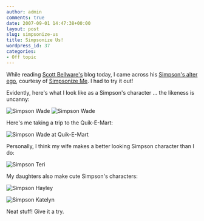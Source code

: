 ```yaml
---
author: admin
comments: true
date: 2007-09-01 14:47:38+00:00
layout: post
slug: simpsonize-us
title: Simpsonize Us!
wordpress_id: 37
categories:
- Off topic
---
```


While reading [Scott Bellware's](http://codebetter.com/blogs/scott.bellware/default.aspx) blog today, I came across his [Simpson's alter ego](http://codebetter.com/blogs/scott.bellware/archive/2007/08/31/167371.aspx), courtesy of [Simpsonize Me](http://simpsonizeme.com/). I had to try it out!

Evidently, here's what I look like as a Simpson's character ... the likeness is uncanny:

![Simpson Wade](https://wadewegner.blob.core.windows.net/wordpress/content/binary/WindowsLiveWriter/SimpsonizeUs_7BA8/simpson%20wade_thumb.png) ![Simpson Wade](https://wadewegner.blob.core.windows.net/wordpress/content/binary/WindowsLiveWriter/SimpsonizeUs_7BA8/simpson%20wade%202_thumb.png)

Here's me taking a trip to the Quik-E-Mart:

![Simpson Wade at Quik-E-Mart](https://wadewegner.blob.core.windows.net/wordpress/content/binary/WindowsLiveWriter/SimpsonizeUs_7BA8/simpson%20wade%204_thumb.png)

Personally, I think my wife makes a better looking Simpson character than I do:

![Simpson Teri](https://wadewegner.blob.core.windows.net/wordpress/content/binary/WindowsLiveWriter/SimpsonizeUs_7BA8/Teri1_thumb.png)

My daughters also make cute Simpson's characters:

![Simpson Hayley](https://wadewegner.blob.core.windows.net/wordpress/content/binary/WindowsLiveWriter/SimpsonizeUs_7BA8/hayley_thumb.png)

![Simpson Katelyn](https://wadewegner.blob.core.windows.net/wordpress/content/binary/WindowsLiveWriter/SimpsonizeUs_7BA8/katelyn_thumb.png)

Neat stuff! Give it a try.
